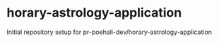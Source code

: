 # horary-astrology-application

Initial repository setup for pr-poehali-dev/horary-astrology-application